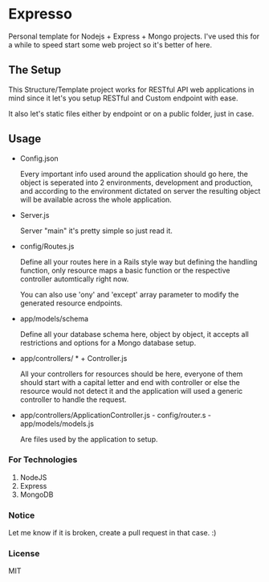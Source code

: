 # Expresso

Personal template for Nodejs + Express + Mongo projects.
I've used this for a while to speed start some web project so it's better of here. 



## The Setup

This Structure/Template project works for RESTful API web applications in mind since it let's you setup RESTful and Custom endpoint with ease.

It also let's static files either by endpoint or on a public folder, just in case.



## Usage

- Config.json
 
   Every important info used around the application should go here, the object is seperated into 2 environments, development and production,
   and according to the environment dictated on server the resulting object will be available across the whole application.

- Server.js

   Server "main" it's pretty simple so just read it.

- config/Routes.js

   Define all your routes here in a Rails style way but defining the handling function, only resource maps a basic function or the respective controller automtically right now.


   You can also use 'ony' and 'except' array parameter to modify the generated resource endpoints.

- app/models/schema

   Define all your database schema here, object by object, it accepts all restrictions and options for a Mongo database setup.

- app/controllers/ * + Controller.js

   All your controllers for resources should be here, everyone of them should start with a capital letter and end with controller or else the resource would not detect it
   and the application will used a generic controller to handle the request.

- app/controllers/ApplicationController.js - config/router.s - app/models/models.js 

   Are files used by the application to setup.



### For Technologies

1. NodeJS
2. Express
3. MongoDB



### Notice

Let me know if it is broken, create a pull request in that case. :)



### License

MIT
